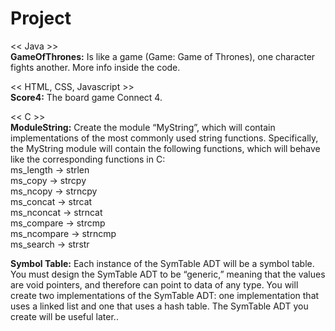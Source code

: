# Project

<< Java >><br>
**GameOfThrones:** Is like a game (Game: Game of Thrones), one character fights another. More info inside the code.<br>

<< HTML, CSS, Javascript >><br>
**Score4:** The board game Connect 4.<br>

<< C >><br>
**ModuleString:** Create the module “MyString”, which will contain implementations of the most commonly used string functions. Specifically, the MyString module will contain the following functions, which will behave like the corresponding functions in C:<br>
ms_length -> strlen<br>
ms_copy -> strcpy<br>
ms_ncopy -> strncpy<br>
ms_concat -> strcat<br>
ms_nconcat -> strncat<br>
ms_compare -> strcmp<br>
ms_ncompare -> strncmp<br>
ms_search -> strstr<br>

**Symbol Table:** Each instance of the SymTable ADT will be a symbol table. You must design the SymTable ADT to be “generic,” meaning that the values ​​are void pointers, and therefore can point to data of any type. You will create two implementations of the SymTable ADT: one implementation that uses a linked list and one that uses a hash table. The SymTable ADT you create will be useful later..<br>
